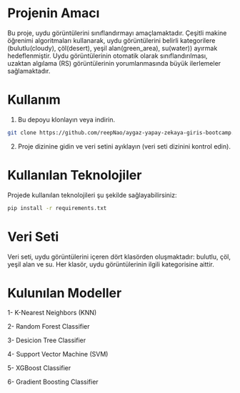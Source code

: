 # Projenin Amacı

Bu proje, uydu görüntülerini sınıflandırmayı amaçlamaktadır. Çeşitli makine öğrenimi algoritmaları kullanarak, uydu görüntülerini belirli kategorilere (bulutlu(cloudy), çöl(desert), yeşil alan(green_area), su(water)) ayırmak hedeflenmiştir. 
Uydu görüntülerinin otomatik olarak sınıflandırılması, uzaktan algılama (RS) görüntülerinin yorumlanmasında büyük ilerlemeler sağlamaktadır.

# Kullanım

1. Bu depoyu klonlayın veya indirin.

```bash
git clone https://github.com/reepNao/aygaz-yapay-zekaya-giris-bootcamp.git
```

2. Proje dizinine gidin ve veri setini ayıklayın (veri seti dizinini kontrol edin).

# Kullanılan Teknolojiler

Projede kullanılan teknolojileri şu şekilde sağlayabilirsiniz:

```bash
pip install -r requirements.txt
```

# Veri Seti

Veri seti, uydu görüntülerini içeren dört klasörden oluşmaktadır: bulutlu, çöl, yeşil alan ve su. Her klasör, uydu görüntülerinin ilgili kategorisine aittir.

# Kulunılan Modeller

1- K-Nearest Neighbors (KNN)

2- Random Forest Classifier

3- Desicion Tree Classifier

4- Support Vector Machine (SVM)

5- XGBoost Classifier

6- Gradient Boosting Classifier